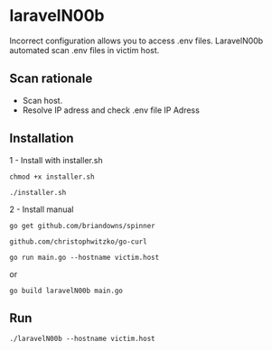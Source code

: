 # laravelN00b
Incorrect configuration allows you to access .env files. LaravelN00b automated scan .env files in victim host.

## Scan rationale
- Scan host.
- Resolve IP adress and check .env file IP Adress

## Installation

1 - Install with installer.sh

`chmod +x installer.sh`

`./installer.sh`

2 - Install manual

`go get github.com/briandowns/spinner`

`github.com/christophwitzko/go-curl`

`go run main.go --hostname victim.host`

or 

`go build laravelN00b main.go`

## Run

`./laravelN00b --hostname victim.host `
